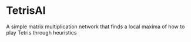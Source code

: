 # TetrisAI
A simple matrix multiplication network that finds a local maxima of how to play Tetris through heuristics
